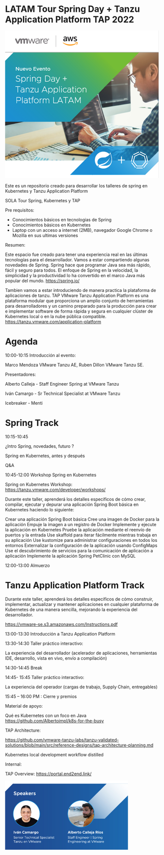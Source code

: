 # LATAM Tour Spring Day + Tanzu Application Platform TAP 2022
<p align="left">
  <img src="image.png" width="500" title="hover text">
</p>


Este es un repositorio creado para desarrollar los talleres de spring en Kubernetes y Tanzu Application Platform


SOLA Tour Spring, Kubernetes y TAP 

 

Pre requisitos: 

- Conocimientos básicos en tecnologias de Spring
- Conocimientos básicos en Kubernetes
- Laptop con un acceso a internet (2MB), navegador Google Chrome o Mozilla en sus ultimas versiones


Resumen: 

Este espacio fue creado para tener una experiencia real en las últimas tecnologías para el desarrollador. Vamos a estar compartiendo algunas novedades de Spring. Spring hace que programar Java sea más rápido, fácil y seguro para todos. El enfoque de Spring en la velocidad, la simplicidad y la productividad lo ha convertido en el marco Java más popular del mundo. https://spring.io/

Tambien vamos a estar introduciendo de manera practica la plataforma de aplicaciones de tanzu. TAP VMware Tanzu Application Platform es una plataforma modular que proporciona un amplio conjunto de herramientas para desarrolladores y un camino preparado para la producción para crear e implementar software de forma rápida y segura en cualquier clúster de Kubernetes local o en la nube pública compatible. https://tanzu.vmware.com/application-platform

 

# Agenda 

  10:00-10:15 Introducción al evento:

  Marco Mendoza VMware Tanzu AE, Ruben Dillon VMware Tanzu SE.

  Presentadores:

  Alberto Calleja - Staff Engineer Spring at VMware Tanzu

  Iván Camargo - Sr Technical Specialist at VMware Tanzu


Icebreaker - Menti

# Spring Track 

  10:15-10:45  

  ¿Intro Spring, novedades, futuro ?

  Spring en Kubernetes, antes y después 

  Q&A 

10:45-12:00 Workshop Spring en Kubernetes 

  Spring on Kubernetes Workshop: https://tanzu.vmware.com/developer/workshops/ 

  Durante este taller, aprenderá los detalles especificos de cómo crear, compilar, ejecutar y depurar una aplicación Spring Boot básica en Kubernetes       haciendo lo siguiente:

  Crear una aplicación Spring Boot básica
  Cree una imagen de Docker para la aplicación
  Empuje la imagen a un registro de Docker
  Implemente y ejecute la aplicación en Kubernetes
  Pruebe la aplicación mediante el reenvío de puertos y la entrada
  Use skaffold para iterar fácilmente mientras trabaja en su aplicación
  Use kustomize para administrar configuraciones en todos los entornos
  Externalizar la configuración de la aplicación usando ConfigMaps
  Use el descubrimiento de servicios para la comunicación de aplicación a aplicación
  Implemente la aplicación Spring PetClinic con MySQL

12:00-13:00 Almuerzo 

  # Tanzu Application Platform Track 

  Durante este taller, aprenderá los detalles especificos de cómo construir, implementar, actualizar y mantener aplicaciones en cualquier plataforma de     Kubernetes de una manera sencilla, mejorando la experiencia del desarrollador.

  https://vmware-se.s3.amazonaws.com/Instructions.pdf


13:00-13:30 Introducción a Tanzu Application Platform 

13:30-14:30 Taller práctico interactivo: 

  La experiencia del desarrollador (acelerador de aplicaciones, herramientas IDE, desarrollo, vista en vivo, envío a compilación) 

14:30-14:45 Break 

14:45- 15:45 Taller práctico interactivo: 

  La experiencia del operador (cargas de trabajo, Supply Chain, entregables)

15:45 – 16:00 PM : Cierre y premios



Material de apoyo: 

  Qué es Kubernetes con un foco en Java https://github.com/Albertoimpl/k8s-for-the-busy 
 

TAP Architecture: 

  https://github.com/vmware-tanzu-labs/tanzu-validated-solutions/blob/main/src/reference-designs/tap-architecture-planning.md 

 
  Kubernetes local development workflow distilled 


Internal: 

TAP Overview: https://portal.end2end.link/ 

<p align="left">
  <img src="presenters.png" width="400" title="hover text">
</p>

 
